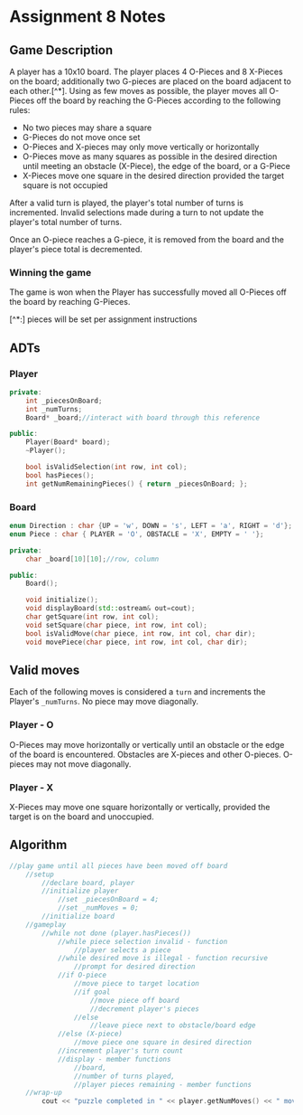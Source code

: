 # Assignment 8 Notes

## Game Description

A player has a 10x10 board.  The player places 4 O-Pieces and 8 X-Pieces on the board; additionally two G-pieces are placed on the board adjacent to each other.[^*]. Using as few moves as possible, the player moves all O-Pieces off the board by reaching the G-Pieces according to the following rules:

- No two pieces may share a square
- G-Pieces do not move once set
- O-Pieces and X-pieces may only move vertically or horizontally
- O-Pieces move as many squares as possible in the desired direction until meeting an obstacle (X-Piece), the edge of the board, or a G-Piece
- X-Pieces move one square in the desired direction provided the target square is not occupied

After a valid turn is played, the player's total number of turns is incremented.  Invalid selections made during a turn to not update the player's total number of turns.

Once an O-piece reaches a G-piece, it is removed from the board and the player's piece total is decremented.

### Winning the game

The game is won when the Player has successfully moved all O-Pieces off the board by reaching G-Pieces.

[^*:] pieces will be set per assignment instructions

## ADTs

### Player

```cpp
private:
    int _piecesOnBoard;
    int _numTurns;
    Board* _board;//interact with board through this reference

public:
    Player(Board* board);
    ~Player();

    bool isValidSelection(int row, int col);
    bool hasPieces();
    int getNumRemainingPieces() { return _piecesOnBoard; };
```

### Board
```cpp
enum Direction : char {UP = 'w', DOWN = 's', LEFT = 'a', RIGHT = 'd'};
enum Piece : char { PLAYER = 'O', OBSTACLE = 'X', EMPTY = ' '};

private:
    char _board[10][10];//row, column

public:
    Board();

    void initialize();
    void displayBoard(std::ostream& out=cout);
    char getSquare(int row, int col);
    void setSquare(char piece, int row, int col);
    bool isValidMove(char piece, int row, int col, char dir);
    void movePiece(char piece, int row, int col, char dir);

```

## Valid moves

Each of the following moves is considered a `turn` and increments the Player's
 `_numTurns`.  No piece may move diagonally.

### Player - O
O-Pieces may move horizontally or vertically until an obstacle or the edge of the board is encountered.  Obstacles are X-pieces and other O-pieces. O-pieces may not move diagonally.

### Player - X
X-Pieces may move one square horizontally or vertically, provided the target is on the board and unoccupied.

## Algorithm

```cpp
//play game until all pieces have been moved off board
    //setup
        //declare board, player
        //initialize player
            //set _piecesOnBoard = 4;
            //set _numMoves = 0;
        //initialize board
    //gameplay
        //while not done (player.hasPieces())
            //while piece selection invalid - function
                //player selects a piece
            //while desired move is illegal - function recursive
                //prompt for desired direction
            //if O-piece
                //move piece to target location
                //if goal
                    //move piece off board
                    //decrement player's pieces
                //else
                    //leave piece next to obstacle/board edge
            //else (X-piece)
                //move piece one square in desired direction
            //increment player's turn count
            //display - member functions
                //board, 
                //number of turns played, 
                //player pieces remaining - member functions
    //wrap-up
        cout << "puzzle completed in " << player.getNumMoves() << " moves" << endl;
```